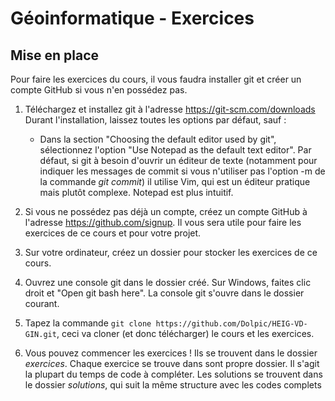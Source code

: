 # Géoinformatique - Exercices

## Mise en place

Pour faire les exercices du cours, il vous faudra installer git et créer un compte GitHub si vous n'en possédez pas.

1. Téléchargez et installez git à l'adresse https://git-scm.com/downloads  
Durant l'installation, laissez toutes les options par défaut, sauf :
    - Dans la section "Choosing the default editor used by git", sélectionnez l'option "Use Notepad as the default text editor".
    Par défaut, si git à besoin d'ouvrir un éditeur de texte (notamment pour indiquer les messages de commit si vous n'utiliser pas l'option -m de la commande *git commit*) il utilise Vim, qui est un éditeur pratique mais plutôt complexe. Notepad est plus intuitif.

2. Si vous ne possédez pas déjà un compte, créez un compte GitHub à l'adresse https://github.com/signup. Il vous sera utile pour faire les exercices de ce cours et pour votre projet.

3. Sur votre ordinateur, créez un dossier pour stocker les exercices de ce cours.

4. Ouvrez une console git dans le dossier créé. Sur Windows, faites clic droit et "Open git bash here". La console git s'ouvre dans le dossier courant.

5. Tapez la commande `git clone https://github.com/Dolpic/HEIG-VD-GIN.git`, ceci va cloner (et donc télécharger) le cours et les exercices.

6. Vous pouvez commencer les exercices ! Ils se trouvent dans le dossier *exercices*. Chaque exercice se trouve dans sont propre dossier. Il s'agit la plupart du temps de code à compléter. Les solutions se trouvent dans le dossier *solutions*, qui suit la même structure avec les codes complets